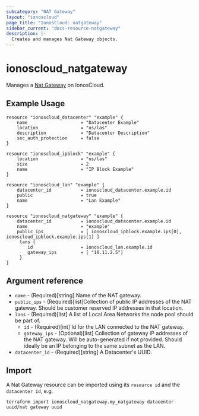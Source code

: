 ```yaml
---
subcategory: "NAT Gateway"
layout: "ionoscloud"
page_title: "IonosCloud: natgateway"
sidebar_current: "docs-resource-natgateway"
description: |-
  Creates and manages Nat Gateway objects.
---
```


# ionoscloud_natgateway

Manages a [Nat Gateway](https://docs.ionos.com/cloud/network-services/nat-gateway/overvie) on IonosCloud.

## Example Usage

```hcl
resource "ionoscloud_datacenter" "example" {
    name                    = "Datacenter Example"
    location                = "us/las"
    description             = "Datacenter Description"
    sec_auth_protection     = false
}

resource "ionoscloud_ipblock" "example" {
    location                = "us/las"
    size                    = 2
    name                    = "IP Block Example"
}

resource "ionoscloud_lan" "example" {
    datacenter_id           = ionoscloud_datacenter.example.id
    public                  = true
    name                    = "Lan Example"
}

resource "ionoscloud_natgateway" "example" {
    datacenter_id           = ionoscloud_datacenter.example.id
    name                    = "example"
    public_ips              = [ ionoscloud_ipblock.example.ips[0], ionoscloud_ipblock.example.ips[1] ]
     lans {
        id                  = ionoscloud_lan.example.id
        gateway_ips         = [ "10.11.2.5"]
     }
}
```

## Argument reference

- `name` - (Required)[string] Name of the NAT gateway.
- `public_ips` - (Required)[list]Collection of public IP addresses of the NAT gateway. Should be customer reserved IP addresses in that location.
- `lans` - (Required)[list] A list of Local Area Networks the node pool should be part of.
  - `id` - (Required)[int] Id for the LAN connected to the NAT gateway.
  - `gateway_ips` - (Optional)[list] Collection of gateway IP addresses of the NAT gateway. Will be auto-generated if not provided. Should ideally be an IP belonging to the same subnet as the LAN.
- `datacenter_id` - (Required)[string] A Datacenter's UUID.


## Import

A Nat Gateway resource can be imported using its `resource id` and the `datacenter id`, e.g.

```shell
terraform import ionoscloud_natgateway.my_natgateway datacenter uuid/nat gateway uuid
```
